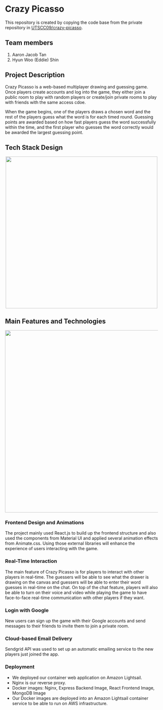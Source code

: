 # Crazy Picasso

This repository is created by copying the code base from the private repository in [UTSCC09/crazy-picasso](https://github.com/UTSCC09/crazy-picasso).

## Team members

1. Aaron Jacob Tan
2. Hyun Woo (Eddie) Shin

## Project Description

Crazy Picasso is a web-based multiplayer drawing and guessing game. Once players create accounts and log into the game, they either join a public room to play with random players or create/join private rooms to play with friends with the same access cdoe.

When the game begins, one of the players draws a chosen word and the rest of the players guess what the word is for each timed round. Guessing points are awarded based on how fast players guess the word successfully within the time, and the first player who guesses the word correctly would be awarded the largest guessing point.

## Tech Stack Design

<p align="center">
<img src="https://user-images.githubusercontent.com/41933169/188720354-5ba49140-1ea4-4f74-b992-01b8098bbffc.png" width="500">
</p>

## Main Features and Technologies

<p align="center">
<img src="https://user-images.githubusercontent.com/41933169/188714907-936fb518-c049-485b-be98-921095db8c51.png" width="600">
</p>

### Frontend Design and Animations

The project mainly used React.js to build up the frontend structure and also used the components from Material UI and applied several animation effects from Animate.css. Using those external libraries will enhance the experience of users interacting with the game.

### Real-Time Interaction

The main feature of Crazy Picasso is for players to interact with other players in real-time. The guessers will be able to see what the drawer is drawing on the canvas and guessers will be able to enter their word guesses in real-time on the chat. On top of the chat feature, players will also be able to turn on their voice and video while playing the game to have face-to-face real-time communication with other players if they want.

### Login with Google

New users can sign up the game with their Google accounts and send messages to their friends to invite them to join a private room.

### Cloud-based Email Delivery

Sendgrid API was used to set up an automatic emailing service to the new players just joined the app.

### Deployment

- We deployed our container web application on Amazon Lightsail.
- Nginx is our reverse proxy.
- Docker images: Nginx, Express Backend Image, React Frontend Image, MongoDB Image
- Our Docker images are deployed into an Amazon Lightsail container service to be able to run on AWS infrastructure.
